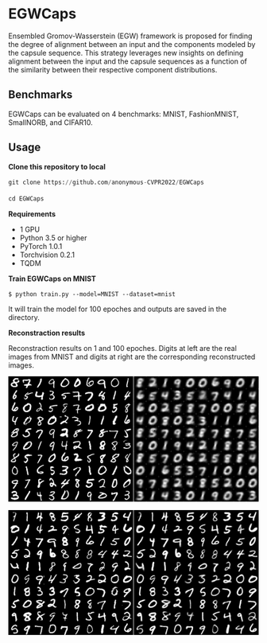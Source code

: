 # EGWCaps
Ensembled Gromov-Wasserstein (EGW) framework is proposed for finding the degree of alignment between an input and the components modeled by the capsule sequence. This strategy leverages new insights on defining alignment between the input and the capsule sequences as a function of the similarity between their respective component distributions.

## Benchmarks

EGWCaps can be evaluated on 4 benchmarks: MNIST, FashionMNIST, SmallNORB, and CIFAR10.


## Usage

**Clone this repository to local**

```python
git clone https://github.com/anonymous-CVPR2022/EGWCaps

cd EGWCaps
```


**Requirements**

* 1 GPU
* Python 3.5 or higher
* PyTorch 1.0.1
* Torchvision 0.2.1
* TQDM


**Train EGWCaps on MNIST**

```console
$ python train.py --model=MNIST --dataset=mnist
```
It will train the model for 100 epoches and outputs are saved in the <reconstractions> directory.


**Reconstraction results**

Reconstraction results on 1 and 100 epoches.
Digits at left are the real images from MNIST and digits at right are the corresponding reconstructed images.

![Epoch_0](pictures/epoch_0.png)

![Epoch_99](pictures/epoch_99.png)


